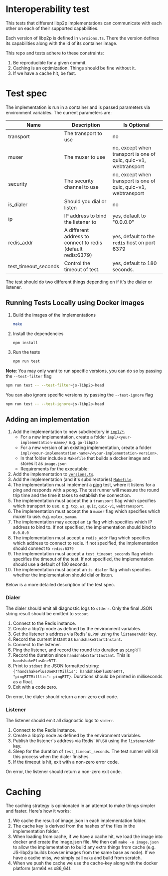 # Interoperability test

This tests that different libp2p implementations can communicate with each other
on each of their supported capabilities.

Each version of libp2p is defined in `versions.ts`. There the version defines
its capabilities along with the id of its container image.

This repo and tests adhere to these constraints:
1. Be reproducible for a given commit.
2. Caching is an optimization. Things should be fine without it.
3. If we have a cache hit, be fast.

# Test spec

The implementation is run in a container and is passed parameters via
environment variables. The current parameters are:

| Name                 | Description                                                  | Is Optional                                                     |
| -------------------- | ------------------------------------------------------------ | --------------------------------------------------------------- |
| transport            | The transport to use                                         | no                                                              |
| muxer                | The muxer to use                                             | no, except when transport is one of quic, quic-v1, webtransport |
| security             | The security channel to use                                  | no, except when transport is one of quic, quic-v1, webtransport |
| is_dialer            | Should you dial or listen                                    | no                                                              |
| ip                   | IP address to bind the listener to                           | yes, default to "0.0.0.0"                                       |
| redis_addr           | A different address to connect to redis (default redis:6379) | yes, default to the `redis` host on port 6379                   |
| test_timeout_seconds | Control the timeout of test.                                 | yes, default to 180 seconds.                                    |

The test should do two different things depending on if it's the dialer or
listener.

## Running Tests Locally using Docker images

1. Build the images of the implementations

   ```bash
   make
   ```

2. Install the dependencies

   ```bash
   npm install
   ```
3. Run the tests

   ```bash
   npm run test
   ```
**Note**:
You may only want to run specific versions, you can do so by passing the `--test-filter` flag
```bash
npm run test -- --test-filter=js-libp2p-head
```
You can also ignore specific versions by passing the `--test-ignore` flag
```bash
npm run test -- --test-ignore=js-libp2p-head
```

## Adding an implementation

1. Add the implementation to new subdirectory in [`impl/*`](./impl/).
    - For a new implementation, create a folder `impl/<your-implementation-name>/` e.g. `go-libp2p`
    - For a new version of an existing implementation, create a folder `impl/<your-implementation-name>/<your-implementation-version>`.
    - In that folder include a `Makefile` that builds a docker image and stores it as `image.json`
    - Requirements for the executable:
2. Add the implementation to [`versions.ts`](./versions.ts).
3. Add the implementation (and it's subdirectories) [`Makefile`](./Makefile).
4. The implementation must implement a [ping](https://github.com/libp2p/specs/blob/50db89f3a71a87b096b0994a43a2dce0d251aeec/ping/ping.md) test, where it listens for a ping
   and responds with a pong. The test runner will measure the round trip time
   and the time it takes to establish the connection.
5. The implementation must accept the a `transport` flag which specifies which transport to use. e.g. `tcp`, `ws`, `quic`, `quic-v1`, `webtransport`.
6. The implementation must accept the a `muxer` flag which specifies which muxer to use. e.g. `mplex`, `yamux`.
7. The implementation may accept an `ip` flag which specifies which IP address to bind to. If not specified, the implementation should bind to `0.0.0.0`
8. The implementation must accept a `redis_addr` flag which specifies which address to connect to redis. If not specified, the implementation should connect to `redis:6379`
9. The implementation must accept a `test_timeout_seconds` flag which specifies the timeout of the test. If not specified, the implementation should use a default of 180 seconds.
10. The implementation must accept an `is_dialer` flag which specifies whether the implementation should dial or listen.

Below is a more detailed description of the test spec.

### Dialer

The dialer should emit all diagnostic logs to `stderr`. Only the final JSON
string result should be emitted to `stdout`.

1. Connect to the Redis instance.
2. Create a libp2p node as defined by the environment variables.
3. Get the listener's address via Redis' `BLPOP` using the `listenerAddr` key.
4. Record the current instant as `handshakeStartInstant`.
5. Connect to the listener.
6. Ping the listener, and record the round trip duration as `pingRTT`
7. Record the duration since `handshakeStartInstant`. This is `handshakePlusOneRTT`.
8. Print to `stdout` the JSON formatted string: `{"handshakePlusOneRTTMillis":
   handshakePlusOneRTT, "pingRTTMilllis": pingRTT}`. Durations should be printed in
   milliseconds as a float.
9.  Exit with a code zero.

On error, the dialer should return a non-zero exit code.

### Listener

The listener should emit all diagnostic logs to `stderr`.

1. Connect to the Redis instance.
2. Create a libp2p node as defined by the environment variables.
3. Publish the listener's address via Redis' `RPUSH` using the `listenerAddr`
   key.
4. Sleep for the duration of `test_timeout_seconds`. The test runner will kill this
   process when the dialer finishes.
5. If the timeout is hit, exit with a non-zero error code.

On error, the listener should return a non-zero exit code.

# Caching

The caching strategy is opinionated in an attempt to make things simpler and
faster. Here's how it works:

1. We cache the result of image.json in each implementation folder.
2. The cache key is derived from the hashes of the files in the implementation folder.
3. When loading from cache, if we have a cache hit, we load the image into
   docker and create the image.json file. We then call `make -o image.json` to
   allow the implementation to build any extra things from cache (e.g. JS-libp2p
   builds browser images from the same base as node). If we have a cache miss,
   we simply call `make` and build from scratch.
4. When we push the cache we use the cache-key along with the docker platform
   (arm64 vs x86_64).
